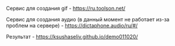 Сервис для создания gif - https://ru.toolson.net/

Сервис для создания аудио (в данный момент не работает из-за проблем на сервере) - https://dictaphone.audio/ru/#/

Результат - https://ksushaseliv.github.io/demo011020/
